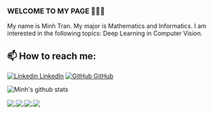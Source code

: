 ### WELCOME TO MY PAGE 👋👋👋
My name is Minh Tran. My major is Mathematics and Informatics. I am interested in the following topics: Deep Learning in Computer Vision.<br>
## 📫 How to reach me: 

[![Linkedin](https://i.stack.imgur.com/gVE0j.png) LinkedIn](https://www.linkedin.com/in/minh-nguyen-b618852a0/) [![GitHub](https://i.stack.imgur.com/tskMh.png) GitHub](https://github.com/minhtn216857)

![Minh's github stats](https://github-readme-stats-git-masterrstaa-rickstaa.vercel.app/api?username=minhtn216857&show_icons=true&theme=tokyonight&hide=contribs,prs,issues)

<a href="https://github.com/minhtn216857/AI_Powered_Mouse">
  <!-- Change the `github-readme-stats.anuraghazra1.vercel.app` to `github-readme-stats.vercel.app`  -->
  <img align="center" src="https://github-readme-stats.anuraghazra1.vercel.app/api/pin/?username=minhtn216857&repo=AI_Powered_Mouse&theme=radical" />
</a>

<a href="https://github.com/minhtn216857/Project_QuickDraw">
  <!-- Change the `github-readme-stats.anuraghazra1.vercel.app` to `github-readme-stats.vercel.app`  -->
  <img align="center" src="https://github-readme-stats.anuraghazra1.vercel.app/api/pin/?username=minhtn216857&repo=Project_QuickDraw&theme=merko" />
</a>
<a href="https://github.com/minhtn216857/Project_QuickDraw">
  <!-- Change the `github-readme-stats.anuraghazra1.vercel.app` to `github-readme-stats.vercel.app`  -->
  <img align="center" src="https://github-readme-stats.anuraghazra1.vercel.app/api/pin/?username=minhtn216857&repo=Project_QuickDraw&theme=dark" />
</a>
<a href="https://github.com/minhtn216857/AI_Powered_Mouse">
  <!-- Change the `github-readme-stats.anuraghazra1.vercel.app` to `github-readme-stats.vercel.app`  -->
  <img align="center" src="https://github-readme-stats.anuraghazra1.vercel.app/api/pin/?username=minhtn216857&repo=AI_Powered_Mouse&theme=cobalt" />
</a>
